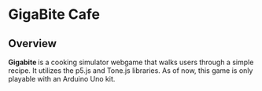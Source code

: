 <h1> GigaBite Cafe </h1> 

<h2> Overview </h2>
<strong> Gigabite </strong> is a cooking simulator webgame that walks users through a simple recipe. It utilizes the p5.js and Tone.js libraries. 
As of now, this game is only playable with an Arduino Uno kit.

